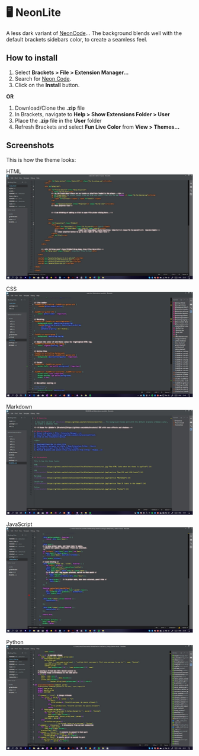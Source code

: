 #  🖥 NeonLite

 A less dark variant of [NeonCode](https://github.com/kelvinelove/neoncode)... The background blends well with the default brackets sidebars color, to create a seamless feel. 

<!--A theme for @Adobe's [Brackets](https://github.com/adobe/brackets) IDE with neon effects and shadows.-->

## How to install
1. Select **Brackets > File > Extension Manager...**
2. Search for [Neon Code](https://github.com/kelvinelove/neonlite/).
3. Click on the **Install** button.

**OR**

1. Download/Clone the **.zip** file
2. In Brackets, navigate to **Help > Show Extensions Folder > User**
3. Place the **.zip** file in the **User** folder
4. Refresh Brackets and select **Fun Live Color** from **View > Themes...**



## Screenshots

This is how the theme looks:

HTML
[![Screenshot](https://github.com/kelvinelove/neonlite/blob/master/assets/ss1.jpg "How HTML looks when the theme is applied")](#)

CSS
[![Screenshot](https://github.com/kelvinelove/neonlite/blob/master/assets/ss2.jpg?raw=true "How CSS and LESS looks")](#)

Markdown
[![Screenshot](https://github.com/kelvinelove/neonlite/blob/master/assets/ss3.jpg?raw=true "Markdown")](#)

JavaScript
[![Screenshot](https://github.com/kelvinelove/neonlite/blob/master/assets/ss4.jpg?raw=true "How JS looks in the theme")](#)

Python
[![Screenshot](https://github.com/kelvinelove/neonlite/blob/master/assets/ss5.jpg?raw=true "Python")](#)



